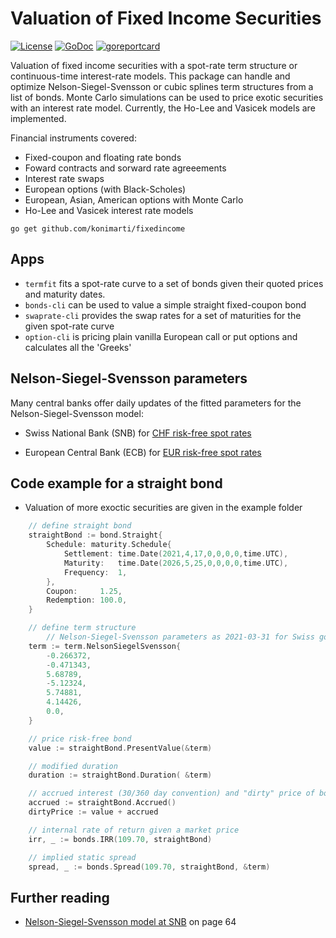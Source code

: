 # Valuation of Fixed Income Securities

[![License](http://img.shields.io/badge/license-MIT-red.svg?style=flat)](https://github.com/konimarti/fixedincome/blob/master/LICENSE)
[![GoDoc](https://godoc.org/github.com/konimarti/observer?status.svg)](https://godoc.org/github.com/konimarti/fixedincome)
[![goreportcard](https://goreportcard.com/badge/github.com/konimarti/observer)](https://goreportcard.com/report/github.com/konimarti/fixedincome)

Valuation of fixed income securities with a spot-rate term structure or continuous-time interest-rate models.
This package can handle and optimize Nelson-Siegel-Svensson or cubic splines term structures from a list of bonds.
Monte Carlo simulations can be used to price exotic securities with an interest rate model. Currently, the Ho-Lee and Vasicek models are implemented.

Financial instruments covered:

- Fixed-coupon and floating rate bonds
- Foward contracts and sorward rate agreeements
- Interest rate swaps
- European options (with Black-Scholes)
- European, Asian, American options with Monte Carlo
- Ho-Lee and Vasicek interest rate models

`go get github.com/konimarti/fixedincome`

## Apps

- `termfit` fits a spot-rate curve to a set of bonds given their quoted prices and maturity dates.
- `bonds-cli` can be used to value a simple straight fixed-coupon bond
- `swaprate-cli` provides the swap rates for a set of maturities for the given spot-rate curve
- `option-cli` is pricing plain vanilla European call or put options and calculates all the 'Greeks'

## Nelson-Siegel-Svensson parameters

Many central banks offer daily updates of the fitted parameters for the Nelson-Siegel-Svensson model:

- Swiss National Bank (SNB) for [CHF risk-free spot rates](https://data.snb.ch/en/topics/ziredev#!/cube/rendopar)

- European Central Bank (ECB) for [EUR risk-free spot rates](https://www.ecb.europa.eu/stats/financial_markets_and_interest_rates/euro_area_yield_curves/html/index.en.html)

## Code example for a straight bond

- Valuation of more exoctic securities are given in the example folder

```go
	// define straight bond
	straightBond := bond.Straight{
		Schedule: maturity.Schedule{
			Settlement: time.Date(2021,4,17,0,0,0,0,time.UTC),
			Maturity:   time.Date(2026,5,25,0,0,0,0,time.UTC),
			Frequency:  1,
		},
		Coupon:     1.25,
		Redemption: 100.0,
	}

	// define term structure
        // Nelson-Siegel-Svensson parameters as 2021-03-31 for Swiss government bonds
	term := term.NelsonSiegelSvensson{
		-0.266372,
		-0.471343,
		5.68789,
		-5.12324,
		5.74881,
		4.14426,
		0.0,
	}
```

```go
	// price risk-free bond
	value := straightBond.PresentValue(&term)

	// modified duration
	duration := straightBond.Duration( &term)

	// accrued interest (30/360 day convention) and "dirty" price of bond
	accrued := straightBond.Accrued()
	dirtyPrice := value + accrued

	// internal rate of return given a market price
	irr, _ := bonds.IRR(109.70, straightBond)

	// implied static spread
	spread, _ := bonds.Spread(109.70, straightBond, &term)
```

## Further reading

- [Nelson-Siegel-Svensson model at SNB](https://www.snb.ch/de/mmr/reference/quartbul_2002_2_komplett/source/quartbul_2002_2_komplett.de.pdf) on page 64
